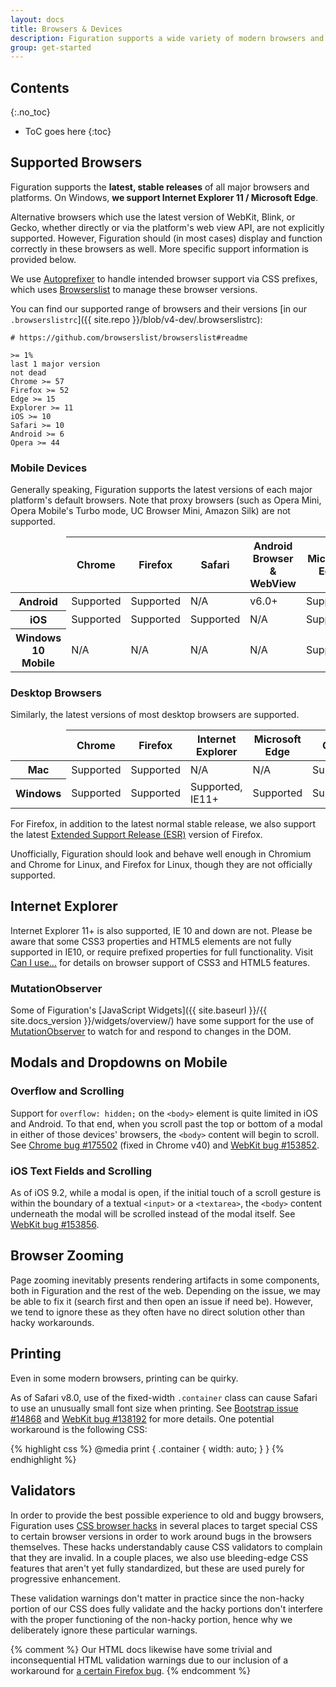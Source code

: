 ```yaml
---
layout: docs
title: Browsers & Devices
description: Figuration supports a wide variety of modern browsers and devices, and some older ones. See which exact ones below, as well as detailed information on known quirks and bugs.
group: get-started
---
```


## Contents
{:.no_toc}

* ToC goes here
{:toc}

## Supported Browsers

Figuration supports the **latest, stable releases** of all major browsers and platforms. On Windows, **we support Internet Explorer 11 / Microsoft Edge**.

Alternative browsers which use the latest version of WebKit, Blink, or Gecko, whether directly or via the platform's web view API, are not explicitly supported. However, Figuration should (in most cases) display and function correctly in these browsers as well. More specific support information is provided below.

We use [Autoprefixer](https://github.com/postcss/autoprefixer) to handle intended browser support via CSS prefixes, which uses [Browserslist](https://github.com/browserslist/browserslist) to manage these browser versions.

You can find our supported range of browsers and their versions [in our `.browserslistrc`]({{ site.repo }}/blob/v4-dev/.browserslistrc):

```
# https://github.com/browserslist/browserslist#readme

>= 1%
last 1 major version
not dead
Chrome >= 57
Firefox >= 52
Edge >= 15
Explorer >= 11
iOS >= 10
Safari >= 10
Android >= 6
Opera >= 44
```

### Mobile Devices

Generally speaking, Figuration supports the latest versions of each major platform's default browsers. Note that proxy browsers (such as Opera Mini, Opera Mobile's Turbo mode, UC Browser Mini, Amazon Silk) are not supported.

<div class="table-scroll">
    <table class="table table-bordered table-striped">
        <thead>
            <tr>
                <td></td>
                <th>Chrome</th>
                <th>Firefox</th>
                <th>Safari</th>
                <th>Android Browser &amp; WebView</th>
                <th>Microsoft Edge</th>
            </tr>
        </thead>
        <tbody>
            <tr>
                <th scope="row">Android</th>
                <td class="text-success">Supported</td>
                <td class="text-success">Supported</td>
                <td class="text-muted">N/A</td>
                <td class="text-success">v6.0+</td>
                <td class="text-success">Supported</td>
            </tr>
            <tr>
                <th scope="row">iOS</th>
                <td class="text-success">Supported</td>
                <td class="text-success">Supported</td>
                <td class="text-success">Supported</td>
                <td class="text-muted">N/A</td>
                <td class="text-success">Supported</td>
            </tr>
            <tr>
                <th scope="row">Windows 10 Mobile</th>
                <td class="text-muted">N/A</td>
                <td class="text-muted">N/A</td>
                <td class="text-muted">N/A</td>
                <td class="text-muted">N/A</td>
                <td class="text-success">Supported</td>
            </tr>
        </tbody>
    </table>
</div>

### Desktop Browsers

Similarly, the latest versions of most desktop browsers are supported.

<div class="table-scroll">
    <table class="table table-bordered table-striped">
        <thead>
            <tr>
                <td></td>
                <th>Chrome</th>
                <th>Firefox</th>
                <th>Internet Explorer</th>
                <th>Microsoft Edge</th>
                <th>Opera</th>
                <th>Safari</th>
            </tr>
        </thead>
        <tbody>
            <tr>
                <th scope="row">Mac</th>
                <td class="text-success">Supported</td>
                <td class="text-success">Supported</td>
                <td class="text-muted">N/A</td>
                <td class="text-muted">N/A</td>
                <td class="text-success">Supported</td>
                <td class="text-success">Supported</td>
            </tr>
            <tr>
                <th scope="row">Windows</th>
                <td class="text-success">Supported</td>
                <td class="text-success">Supported</td>
                <td class="text-success">Supported, IE11+</td>
                <td class="text-success">Supported</td>
                <td class="text-success">Supported</td>
                <td class="text-danger">Not supported</td>
            </tr>
        </tbody>
    </table>
</div>

For Firefox, in addition to the latest normal stable release, we also support the latest [Extended Support Release (ESR)](https://www.mozilla.org/en-US/firefox/organizations/#faq) version of Firefox.

Unofficially, Figuration should look and behave well enough in Chromium and Chrome for Linux, and Firefox for Linux, though they are not officially supported.

## Internet Explorer

Internet Explorer 11+ is also supported, IE 10 and down are not. Please be aware that some CSS3 properties and HTML5 elements are not fully supported in IE10, or require prefixed properties for full functionality. Visit [Can I use…](https://caniuse.com/) for details on browser support of CSS3 and HTML5 features.

### MutationObserver

Some of Figuration's [JavaScript Widgets]({{ site.baseurl }}/{{ site.docs_version }}/widgets/overview/) have some support for the use of [MutationObserver](https://developer.mozilla.org/en-US/docs/Web/API/MutationObserver) to watch for and respond to changes in the DOM.

## Modals and Dropdowns on Mobile

### Overflow and Scrolling

Support for `overflow: hidden;` on the `<body>` element is quite limited in iOS and Android. To that end, when you scroll past the top or bottom of a modal in either of those devices' browsers, the `<body>` content will begin to scroll. See [Chrome bug #175502](https://bugs.chromium.org/p/chromium/issues/detail?id=175502) (fixed in Chrome v40) and [WebKit bug #153852](https://bugs.webkit.org/show_bug.cgi?id=153852).

### iOS Text Fields and Scrolling

As of iOS 9.2, while a modal is open, if the initial touch of a scroll gesture is within the boundary of a textual `<input>` or a `<textarea>`, the `<body>` content underneath the modal will be scrolled instead of the modal itself. See [WebKit bug #153856](https://bugs.webkit.org/show_bug.cgi?id=153856).

## Browser Zooming

Page zooming inevitably presents rendering artifacts in some components, both in Figuration and the rest of the web. Depending on the issue, we may be able to fix it (search first and then open an issue if need be). However, we tend to ignore these as they often have no direct solution other than hacky workarounds.

## Printing

Even in some modern browsers, printing can be quirky.

As of Safari v8.0, use of the fixed-width `.container` class can cause Safari to use an unusually small font size when printing. See [Bootstrap issue #14868](https://github.com/twbs/bootstrap/issues/14868) and [WebKit bug #138192](https://bugs.webkit.org/show_bug.cgi?id=138192) for more details. One potential workaround is the following CSS:

{% highlight css %}
@media print {
  .container {
    width: auto;
  }
}
{% endhighlight %}

## Validators

In order to provide the best possible experience to old and buggy browsers, Figuration uses [CSS browser hacks](http://browserhacks.com/) in several places to target special CSS to certain browser versions in order to work around bugs in the browsers themselves. These hacks understandably cause CSS validators to complain that they are invalid. In a couple places, we also use bleeding-edge CSS features that aren't yet fully standardized, but these are used purely for progressive enhancement.

These validation warnings don't matter in practice since the non-hacky portion of our CSS does fully validate and the hacky portions don't interfere with the proper functioning of the non-hacky portion, hence why we deliberately ignore these particular warnings.

{% comment %}
Our HTML docs likewise have some trivial and inconsequential HTML validation warnings due to our inclusion of a workaround for [a certain Firefox bug](https://bugzilla.mozilla.org/show_bug.cgi?id=654072).
{% endcomment %}
